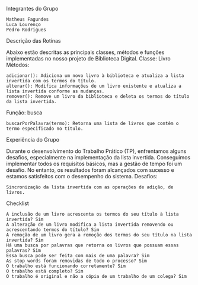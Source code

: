 Integrantes do Grupo

    Matheus Fagundes
    Luca Lourenço
    Pedro Rodrigues

Descrição das Rotinas

Abaixo estão descritas as principais classes, métodos e funções implementadas no nosso projeto de Biblioteca Digital.
Classe: Livro
Métodos:

    adicionar(): Adiciona um novo livro à biblioteca e atualiza a lista invertida com os termos do título.
    alterar(): Modifica informações de um livro existente e atualiza a lista invertida conforme as mudanças.
    remover(): Remove um livro da biblioteca e deleta os termos do título da lista invertida.

Função: busca

    buscarPorPalavra(termo): Retorna uma lista de livros que contêm o termo especificado no título.

Experiência do Grupo

Durante o desenvolvimento do Trabalho Prático (TP), enfrentamos alguns desafios, especialmente na implementação da lista invertida. Conseguimos implementar todos os requisitos básicos, mas a gestão de tempo foi um desafio. No entanto, os resultados foram alcançados com sucesso e estamos satisfeitos com o desempenho do sistema.
Desafios:

    Sincronização da lista invertida com as operações de adição, de livros.

Checklist

    A inclusão de um livro acrescenta os termos do seu título à lista invertida? Sim
    A alteração de um livro modifica a lista invertida removendo ou acrescentando termos do título? Sim
    A remoção de um livro gera a remoção dos termos do seu título na lista invertida? Sim
    Há uma busca por palavras que retorna os livros que possuam essas palavras? Sim
    Essa busca pode ser feita com mais de uma palavra? Sim
    As stop words foram removidas de todo o processo? Sim
    O trabalho está funcionando corretamente? Sim
    O trabalho está completo? Sim
    O trabalho é original e não a cópia de um trabalho de um colega? Sim
